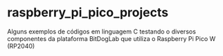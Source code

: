 # raspberry_pi_pico_projects
 Alguns exemplos de códigos em linguagem C testando o diversos componentes da plataforma BitDogLab que utiliza o Raspberry Pi Pico W (RP2040)
